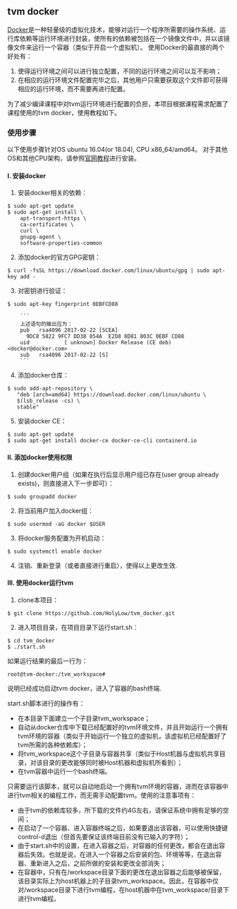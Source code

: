 ## tvm docker

[Docker](https://docs.docker-cn.com/)是一种轻量级的虚拟化技术，能够对运行一个程序所需要的操作系统、运行库依赖等运行环境进行封装，使所有的依赖被包括在一个镜像文件中，并以该镜像文件来运行一个容器（类似于开启一个虚拟机）。
使用Docker的最直接的两个好处有：
1. 使得运行环境之间可以进行独立配置，不同的运行环境之间可以互不影响；
2. 在相应的运行环境文件配置完毕之后，其他用户只需要获取这个文件即可获得相应的运行环境，而不需要再进行配置。

为了减少编译课程中对tvm运行环境进行配置的负担，本项目根据课程需求配置了课程使用的tvm docker，使用教程如下。

### 使用步骤
以下使用步骤针对OS ubuntu 16.04(or 18.04), CPU x86_64/amd64。
对于其他OS和其他CPU架构，请参照[官网教程](https://docs.docker-cn.com/engine/installation/linux/docker-ce/ubuntu/)进行安装。
#### I. 安装docker
1. 安装docker相关的依赖：
```
$ sudo apt-get update
$ sudo apt-get install \
    apt-transport-https \
    ca-certificates \
    curl \
    gnupg-agent \
    software-properties-common
```
2. 添加docker的官方GPG密钥：
```
$ curl -fsSL https://download.docker.com/linux/ubuntu/gpg | sudo apt-key add -
```
3. 对密钥进行验证：
```
$ sudo apt-key fingerprint 0EBFCD88

    ```
    上述语句的输出应为：
    pub   rsa4096 2017-02-22 [SCEA]
      9DC8 5822 9FC7 DD38 854A  E2D8 8D81 803C 0EBF CD88
    uid           [ unknown] Docker Release (CE deb) <docker@docker.com>
    sub   rsa4096 2017-02-22 [S]
    ```
```
4. 添加docker仓库：
```
$ sudo add-apt-repository \
   "deb [arch=amd64] https://download.docker.com/linux/ubuntu \
   $(lsb_release -cs) \
   stable"
```
5. 安装docker CE：
```
$ sudo apt-get update
$ sudo apt-get install docker-ce docker-ce-cli containerd.io
```

#### II. 添加docker使用权限
1. 创建docker用户组（如果在执行后显示用户组已存在(user group already exists)，则直接进入下一步即可）：
```
$ sudo groupadd docker
```
2. 将当前用户加入docker组：
```
$ sudo usermod -aG docker $USER
```
3. 将docker服务配置为开机启动：
```
$ sudo systemctl enable docker
```
4. 注销、重新登录（或者直接进行重启），使得以上更改生效.

#### III. 使用docker运行tvm
1. clone本项目：
```
$ git clone https://github.com/HolyLow/tvm_docker.git

```
2. 进入项目目录，在项目目录下运行start.sh：
```
$ cd tvm_docker
$ ./start.sh
```
如果运行结果的最后一行为：
```
root@tvm-docker:/tvm_workspace# 
```
说明已经成功启动tvm docker，进入了容器的bash终端.

start.sh脚本进行的操作有：
- 在本目录下面建立一个子目录tvm_workspace；
- 自动从docker仓库中下载已经配置好的tvm环境文件，并且开始运行一个拥有tvm环境的容器（类似于开始运行一个独立的虚拟机，该虚拟机已经配置好了tvm所需的各种依赖库）；
- 将tvm_workspace这个子目录与容器共享（类似于Host机器与虚拟机共享目录，对该目录的更改能够同时被Host机器和虚拟机所看到）；
- 在tvm容器中运行一个bash终端。

只需要运行该脚本，就可以自动地启动一个拥有tvm环境的容器，进而在该容器中进行tvm相关的编程工作，而无需手动配置tvm。使用的注意事项有：
- 由于tvm的依赖库较多，所下载的文件约4G左右，请保证系统中拥有足够的空间；
- 在启动了一个容器、进入容器终端之后，如果要退出该容器，可以使用快捷键control-d退出（但首先要保证该终端目前没有已输入的字符）；
- 由于start.sh中的设置，在进入容器之后，对容器的任何更改，都会在退出容器后失效。也就是说，在进入一个容器之后安装的包、环境等等，在退出容器、重新进入之后，之前所做的安装和更改全部消失；
- 在容器中，只有在/workspace目录下面的更改在退出容器之后能够被保留，该目录实际上为host机器上的子目录tvm_workspace。因此，在容器中仅对/workspace目录下进行tvm编程，在host机器中在tvm_workspace/目录下进行tvm编程。